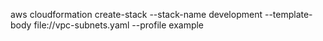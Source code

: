 aws cloudformation create-stack --stack-name development --template-body file://vpc-subnets.yaml --profile example
